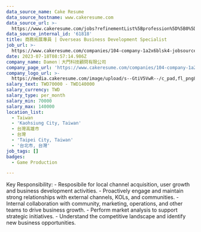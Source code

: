 ```yaml
---
data_source_name: Cake Resume
data_source_hostname: www.cakeresume.com
data_source_url: >-
  https://www.cakeresume.com/jobs?refinementList%5Bprofession%5D%5B0%5D=game-production&range%5Bsalary_range%5D%5Bmin%5D=100000
data_source_internal_id: '61818'
title: 商務拓展專員 | Overseas Business Development Specialist
job_url: >-
  https://www.cakeresume.com/companies/104-company-1a2x6blsk4-jobsource-checkc/jobs/435439
date: 2023-07-18T08:57:14.986Z
company_name: Damen｜大門科技顧問有限公司
company_page_url: 'https://www.cakeresume.com/companies/104-company-1a2x6blsk4-jobsource-checkc'
company_logo_url: >-
  https://media.cakeresume.com/image/upload/s--GtiV5VwR--/c_pad,fl_png8,h_200,w_200/v1646201383/pofi2jhlu0mntvkhdyiw.png
salary_text: TWD70000 - TWD140000
salary_currency: TWD
salary_type: per_month
salary_min: 70000
salary_max: 140000
location_list:
  - Taiwan
  - 'Kaohsiung City, Taiwan'
  - 台灣高雄市
  - 台灣
  - 'Taipei City, Taiwan'
  - '台北市, 台灣'
job_tags: []
badges:
  - Game Production

---
```


Key Responsibility: - Resposibile for local channel acquisition, user growth and business development activities. - Proactively engage and maintain strong relationships with external channels, KOLs, and communities. - Internal collaboration with community, marketing, operations, and other teams to drive business growth. - Perform market analysis to support strategic initiatives. - Understand the competitive landscape and identify new business opportunities.